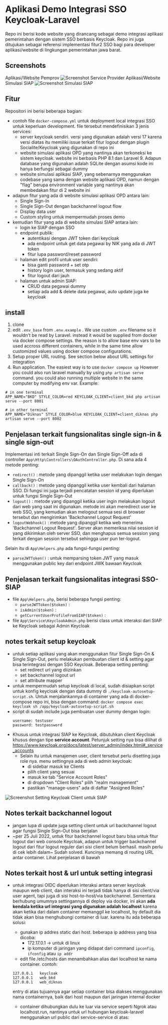 Aplikasi Demo Integrasi SSO Keycloak-Laravel
============================================

Repo ini berisi kode website yang dirancang sebagai demo integrasi aplikasi pemerintahan dengan sistem SSO berbasis Keycloak. Repo ini juga ditujukan sebagai referensi implementasi fitur2 SSO bagi para developer aplikasi/website di lingkungan pemerintahan jawa barat.

## Screenshots
Aplikasi/Website Pemprov
![Screenshot Service Provider](/screenshot.png?raw=true "Screenshot of example demo site")
Aplikasi/Website Simulasi SIAP
![Screenshot Simulasi SIAP](/screenshot_siap.png?raw=true "Screenshot of SIAP website simulation")

## Fitur
Repositori ini berisi beberapa bagian:
- contoh file  `docker-compose.yml` untuk deployment local integrasi SSO untuk keperluan development. file tersebut mendefinisikan 3 jenis services:
    - server keycloak sendiri. versi yang digunakan adalah versi 17 karena versi diatas itu memiliki issue terkait fitur logout dengan plugin Socialite/Keycloak yang digunakan di repo ini
    - website simulasi aplikasi OPD yang nantinya akan terkoneksi ke sistem keycloak. website ini berbasis PHP 8.1 dan Laravel 9. Adapun database yang digunakan adalah SQLite dengan asumsi kode ini hanya berfungsi sebagai dummy
    - website simulasi aplikasi SIAP, yang sebenarnya menggunakan codebase yang sama dengan website aplikasi OPD, namun dengan "flag" berupa environment variable yang nantinya akan membedakan fitur di 2 website ini
- adapun fitur yang ada di website simulasi aplikasi OPD antara lain:
    - Single Sign-In
    - Single Sign-Out dengan backchannel logout flow
    - Display data user
    - Custom styling untuk mempermudah proses demo
- kemudian fitur yang ada di website simulasi SIAP antara lain:
    - login ke SIAP dengan SSO
    - endpoint publik:
        - autentikasi dengan JWT token dari keycloak
        - ada endpoint untuk get data pegawai by NIK yang ada di JWT token
        - fitur lupa password/reset password
    - halaman edit profil untuk user sendiri:
        - bisa ganti password + set otp
        - history login user, termasuk yang sedang aktif
        - fitur logout dari jauh
    - halaman untuk admin SIAP:
        - CRUD data pegawai dummy
        - setiap ada add & delete data pegawai, auto update juga ke keycloak

## install
1. clone
2. edit `.env_base` from `.env.example` . We use custom `.env` filename so it wouldn't be read by Laravel. instead it would be supplied from docker via docker compose settings. the reason is to allow base env vars to be used accross different containers, while in the same time allow customized values using docker compose configurations.
3. Setup proper URL routing. See section below about URL settings for integration
4. Run application. The easiest way is to use `docker compose up`
However you could also run laravel manually by using `php artisan serve` command. you could also running multiple website in the same computer by modifying env var. Example:

  ```
  # in one terminal
  APP_NAME="BKD" STYLE_COLOR=red KEYCLOAK_CLIENT=client_bkd php artisan serve --port 8001

  # in other terminal
  APP_NAME="Diknas" STYLE_COLOR=blue KEYCLOAK_CLIENT=client_diknas php artisan serve --port 8002
  ```

## Penjelasan terkait fungsionalitas single sign-in & single sign-out

Implementasi inti terkait Single Sign-On dan Single Sign-Off ada di controller `App\Http\Controllers\OAuthController.php`. Di sana ada 4 metode penting:

- `redirect()` : metode yang dipanggil ketika user melakukan login dengan Single Sign-On
- `callback()` : metode yang dipanggil ketika user kembali dari halaman SSO. Di fungsi ini juga terjadi pencatatan session id yang diperlukan untuk fungsi Single Sign-Out
- `logout()` : metode yang dipanggil ketika user ingin melakukan logout dari web yang saat ini digunakan. metode ini akan meredirect user ke web SSO, yang kemudian akan melogout semua sesi di browser tersebut dan mengirimkan 'Backchannel Logout Request'
- `logoutWebhook()` : metode yang dipanggil ketika web menerima 'Backchannel Logout Request'. Server akan memeriksa nilai session id yang dikirimkan oleh server SSO, dan menghapus semua session yang terkait dengan session tersebut sehingga user pun ter-logout.

Selain itu di `App\Helpers.php` ada fungsi-fungsi penting:
- `parseJWTToken()` : untuk memparsing token JWT yang masuk menggunakan public key dari endpoint JWK bawaan Keycloak

## Penjelasan terkait fungsionalitas integrasi SSO-SIAP
- file `App\Helpers.php`, berisi beberapa fungsi penting:
    - `parseJWTToken($token)` :
    - `isAdmin($token)` :
    - `getCurrentUserProfileFromSIAP($token)` :
- file `App\Service\KeycloakAdmin.php` berisi class untuk interaksi dari SIAP ke Keycloak sebagai Admin Keycloak

## notes terkait setup keycloak
- untuk setiap aplikasi yang akan menggunakan fitur Single Sign-On & Single Sign-Out, perlu melakukan pembuatan client id & setting agar bisa terintegrasi dengan SSO Keycloak. Beberapa setting penting:
    - set redirect url yang diizinkan
    - set backchannel logout url
    - set attribute mapper
- untuk mempermudah setup keycloak di local, sudah disiapkan script untuk konfig keycloak dengan data dummy di `./keycloak-autosetup-script.sh`. Untuk menjalankannya di container yang ada di docker-compose repo ini, bisa dengan command:
        ```
        docker compose exec keycloak sh /app/keycloak-autosetup-script.sh
        ```
- script di sudah include juga pembuatan user dummy dengan login:
    ```
    username: testuser
    password: testpassword
    ```
- Khusus untuk integrasi SIAP ke Keycloak, dibutuhkan client Keycloak khusus dengan tipe **service account**. Petunjuk setting nya bisa dilihat di https://www.keycloak.org/docs/latest/server_admin/index.html#_service_accounts
    - Selain itu untuk manajemen user, client tersebut perlu disetting juga role nya. menu settingnya ada di web admin keycloak:
        - di sidebar masuk ke Clients
        - pilih client yang sesuai
        - masuk ke tab "Service Account Roles"
        - di dropdown "Client Roles" pilih  "realm management"
        - pastikan "manage-users" ada di daftar "Assigned Roles"

![Screenshot Setting Keycloak Client untuk SIAP](/screenshot_settings_client_siap.png?raw=true "Screenshot Setting Keycloak Client untuk SIAP")

## Notes terkait backchannel logout
- jangan lupa di update juga setting client untuk url backchannel logout agar fungsi Single Sign-Out bisa berjalan
- ~per 25 Juli 2022, untuk fitur backchannel logout baru bisa untuk fitur logout dari web console Keycloak, adapun untuk trigger backchannel logout dari fitur logout reguler dari sisi client belum berhasil. masih perlu di cek lebih dalam~
  Sudah solved. Kuncinya memang di routing URL antar container. Lihat penjelasan di bawah

## Notes terkait host & url untuk setting integrasi
- untuk integrasi OIDC diperlukan interaksi antara server keycloak maupun web client, dan interaksi ini terjadi tidak hanya di sisi client/via user agent, tapi juga di sisi host-to-host/via backchannel. Sementara berhubung umumnya settingannya di deploy via docker, ini akan **ada kendala ketika url integrasi yang digunakan adalah localhost** karena akan ketika dari dalam container memanggil ke localhost, by default dia tidak akan bisa menghubungi container di luar. karena itu ada beberapa solusi:
    - gunakan ip addres static dari host. beberapa ip address yang bisa dicoba:
        - 172.17.0.1 -> untuk di linux
        - ip komputer di jaringan yang didapat dari command `ipconfig`, `ifconfig` atau `ip addr`
    - edit file /etc/hosts dan menambahkan alias dari localhost ke nama container. contoh:

    ```
    127.0.0.1	keycloak
    127.0.0.1	web_bkd
    127.0.0.1	web_diknas
    ```
    entry di atas tujuannya agar setiap container bisa diakses menggunakan nama containernya, baik dari host maupun dari jaringan internal docker
    - container dihubungkan dulu ke luar via service seperti Ngrok atau localhost.run, nantinya untuk url hubungan keycloak-laravel menggunakan url public dari service-service di atas:

